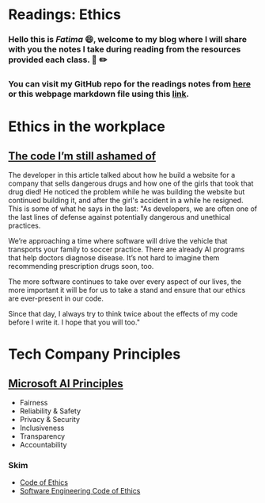 # Readings: Ethics

### Hello this is ***Fatima*** :smile:, welcome to my blog where I will share with you the notes I take during reading from the resources provided each class. :closed_book: :pencil2:
### You can visit my GitHub repo for the readings notes from [here](https://github.com/fati-ma/reading-notes-401) or this webpage markdown file using this [link](https://github.com/fati-ma/reading-notes-401/blob/main/ethics.md).

# Ethics in the workplace

## [The code I’m still ashamed of](https://www.freecodecamp.org/news/the-code-im-still-ashamed-of-e4c021dff55e/)

The developer in this article talked about how he build a website for a company that sells dangerous drugs and how one of the girls that took that drug died!
He noticed the problem while he was building the website but continued building it, and after the girl's accident in a while he resigned.
This is some of what he says in the last:
"As developers, we are often one of the last lines of defense against potentially dangerous and unethical practices.

We’re approaching a time where software will drive the vehicle that transports your family to soccer practice. There are already AI programs that help doctors diagnose disease. It’s not hard to imagine them recommending prescription drugs soon, too.

The more software continues to take over every aspect of our lives, the more important it will be for us to take a stand and ensure that our ethics are ever-present in our code.

Since that day, I always try to think twice about the effects of my code before I write it. I hope that you will too."


# Tech Company Principles

## [Microsoft AI Principles](https://www.microsoft.com/en-us/ai/responsible-ai?activetab=pivot1%3aprimaryr6)

- Fairness
- Reliability & Safety
- Privacy & Security
- Inclusiveness
- Transparency
- Accountability



### Skim
- [Code of Ethics](https://www.acm.org/code-of-ethics)
- [Software Engineering Code of Ethics](https://ethics.acm.org/code-of-ethics/software-engineering-code/)

